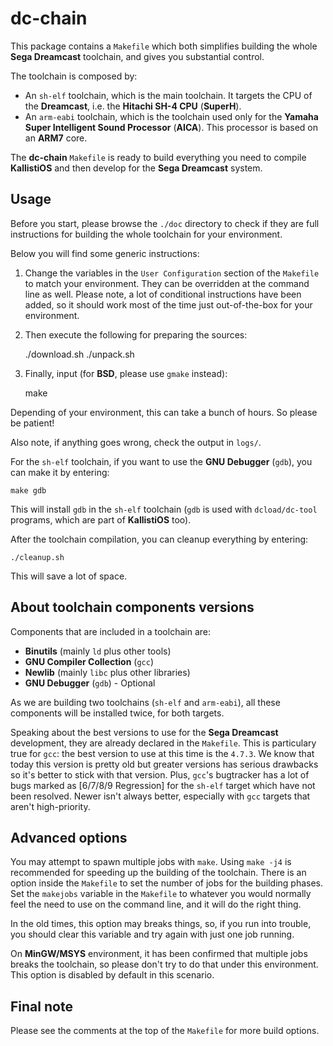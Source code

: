 # dc-chain #

This package contains a `Makefile` which both simplifies building the whole 
**Sega Dreamcast** toolchain, and gives you substantial control.

The toolchain is composed by:

- An `sh-elf` toolchain, which is the main toolchain. It targets the CPU of the 
**Dreamcast**, i.e. the **Hitachi SH-4 CPU** (**SuperH**).
- An `arm-eabi` toolchain, which is the toolchain used only for the **Yamaha
Super Intelligent Sound Processor** (**AICA**). This processor is based
on an **ARM7** core.

The **dc-chain** `Makefile` is ready to build everything you need to compile
**KallistiOS** and then develop for the **Sega Dreamcast** system.

## Usage ##

Before you start, please browse the `./doc` directory to check if they are
full instructions for building the whole toolchain for your environment.

Below you will find some generic instructions:

1. Change the variables in the `User Configuration` section of the `Makefile`
   to match your environment. They can be overridden at the command line as
   well. Please note, a lot of conditional instructions have been added, so it
   should work most of the time just out-of-the-box for your environment.

2. Then execute the following for preparing the sources:

	./download.sh
	./unpack.sh

3. Finally, input (for **BSD**, please use `gmake` instead):

	make
	
Depending of your environment, this can take a bunch of hours. So please be
patient!

Also note, if anything goes wrong, check the output in `logs/`.

For the `sh-elf` toolchain, if you want to use the **GNU Debugger** (`gdb`),
you can make it by entering:

	make gdb

This will install `gdb` in the `sh-elf` toolchain (`gdb` is used with
`dcload/dc-tool` programs, which are part of **KallistiOS** too).

After the toolchain compilation, you can cleanup everything by entering:

	./cleanup.sh

This will save a lot of space.

## About toolchain components versions ##

Components that are included in a toolchain are:

- **Binutils** (mainly `ld` plus other tools)
- **GNU Compiler Collection** (`gcc`)
- **Newlib** (mainly `libc` plus other libraries)
- **GNU Debugger** (`gdb`) - Optional

As we are building two toolchains (`sh-elf` and `arm-eabi`), all these
components will be installed twice, for both targets.

Speaking about the best versions to use for the **Sega Dreamcast** development, 
they are already declared in the `Makefile`. This is particulary true for `gcc`:
the best version to use at this time is the `4.7.3`. We know that today this
version is pretty old but greater versions has serious drawbacks so it's better 
to stick with that version. Plus, `gcc`'s bugtracker has a lot of bugs marked as 
[6/7/8/9 Regression] for the `sh-elf` target which have not been resolved.
Newer isn't always better, especially with `gcc` targets that aren't
high-priority.

## Advanced options ##

You may attempt to spawn multiple jobs with `make`. Using `make -j4` is
recommended for speeding up the building of the toolchain. There is an option 
inside the `Makefile` to set the number of jobs for the building phases.
Set the `makejobs` variable in the `Makefile` to whatever you would normally
feel the need to use on the command line, and it will do the right thing.

In the old times, this option may breaks things, so, if you run into
trouble, you should clear this variable and try again with just one
job running.

On **MinGW/MSYS** environment, it has been confirmed that multiple jobs breaks
the toolchain, so please don't try to do that under this environment. This
option is disabled by default in this scenario.

## Final note ##

Please see the comments at the top of the `Makefile` for more build options.
